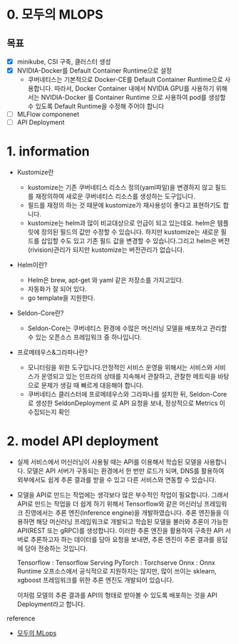 # 0. 모두의 MLOPS
## 목표

- [x] minikube, CSI 구축, 클러스터 생성
- [x] NVIDIA-Docker를 Default Container Runtime으로 설정 
     - 쿠버네티스는 기본적으로 Docker-CE를 Default Container Runtime으로 사용합니다. 
        따라서, Docker Container 내에서 NVIDIA GPU를 사용하기 위해서는 NVIDIA-Docker 를 Container Runtime 으로 사용하여 pod를 생성할 수 있도록
        Default Runtime을 수정해 주어야 합니다
- [ ] MLFlow componenet
- [ ] API Deployment 

# 1. information
- Kustomize란
    - kustomize는 기존 쿠버네티스 리소스 정의(yaml파일)을 변경하지 않고 필드를 재정의하여 새로운 쿠버네티스 리소스를 생성하는 도구입니다.
    - 필드를 재정의 하는 것 때문에 kustomize가 재사용성이 좋다고 표현하기도 합니다.
    - kustomize는 helm과 많이 비교대상으로 언급이 되고 있는데요. helm은 템플릿에 정의된 필드의 값만 수정할 수 있습니다. 
      하지만 kustomize는 새로운 필드를 삽입할 수도 있고 기존 필드 값을 변경할 수 있습니다.그리고 helm은 버전(rivision)관리가 되지만 kustomize는 버전관리가 없습니다. 

- Helm이란?
    - Helm은 brew, apt-get 와 yaml 같은 저장소를 가지고있다.
    - 자동화가 잘 되어 있다.
    - go template을 지원한다.

- Seldon-Core란?
    - Seldon-Core는 쿠버네티스 환경에 수많은 머신러닝 모델을 배포하고 관리할 수 있는 오픈소스 프레임워크 중 하나입니다.

- 프로메테우스&그라파나란?
    - 모니터링을 위한 도구입니다.안정적인 서비스 운영을 위해서는 서비스와 서비스가 운영되고 있는 인프라의 상태를 지속해서 관찰하고, 관찰한 메트릭을 바탕으로 문제가 생길 때 빠르게 대응해야 합니다.
    - 쿠버네티스 클러스터에 프로메테우스와 그라파나를 설치한 뒤, Seldon-Core 로 생성한 SeldonDeployment 로 API 요청을 보내, 정상적으로 Metrics 이 수집되는지 확인

# 2. model API deployment
- 실제 서비스에서 머신러닝이 사용될 때는 API를 이용해서 학습된 모델을 사용합니다. 
  모델은 API 서버가 구동되는 환경에서 한 번만 로드가 되며, DNS를 활용하여 외부에서도 쉽게 추론 결과를 받을 수 있고 다른 서비스와 연동할 수 있습니다.

- 모델을 API로 만드는 작업에는 생각보다 많은 부수적인 작업이 필요합니다.
  그래서 API로 만드는 작업을 더 쉽게 하기 위해서 Tensorflow와 같은 머신러닝 프레임워크 진영에서는 추론 엔진(Inference engine)을 개발하였습니다.
  추론 엔진들을 이용하면 해당 머신러닝 프레임워크로 개발되고 학습된 모델을 불러와 추론이 가능한 API(REST 또는 gRPC)를 생성합니다.
  이러한 추론 엔진을 활용하여 구축한 API 서버로 추론하고자 하는 데이터를 담아 요청을 보내면, 추론 엔진이 추론 결과를 응답에 담아 전송하는 것입니다.

  Tensorflow : Tensorflow Serving
  PyTorch : Torchserve
  Onnx : Onnx Runtime
  오프소스에서 공식적으로 지원하지는 않지만, 많이 쓰이는 sklearn, xgboost 프레임워크를 위한 추론 엔진도 개발되어 있습니다.

  이처럼 모델의 추론 결과를 API의 형태로 받아볼 수 있도록 배포하는 것을 API Deployment라고 합니다.

reference
- [모두의 MLops](https://mlops-for-all.github.io/docs/setup-kubernetes/setup-nvidia-gpu/)
